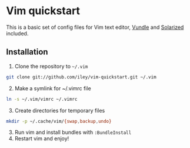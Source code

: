 Vim quickstart
==============

This is a basic set of config files for Vim text editor,
[Vundle](https://github.com/gmarik/vundle) and
[Solarized](http://ethanschoonover.com/solarized) included.

Installation
------------

1. Clone the repository to `~/.vim`
```bash
git clone git://github.com/iley/vim-quickstart.git ~/.vim
```

2. Make a symlink for ~/.vimrc file
```bash
ln -s ~/.vim/vimrc ~/.vimrc
```

3. Create directories for temporary files
```bash
mkdir -p ~/.cache/vim/{swap,backup,undo}
```

3. Run vim and install bundles with `:BundleInstall`
4. Restart vim and enjoy!
